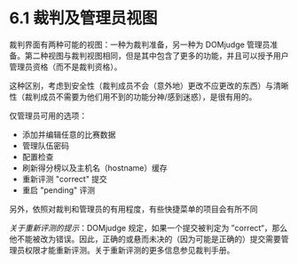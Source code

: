 # 6.1 裁判及管理员视图

裁判界面有两种可能的视图：一种为裁判准备，另一种为 DOMjudge 管理员准备。第二种视图与裁判视图相同，但是其中包含了更多的功能，并且可以授予用户管理员资格（而不是裁判资格）。

这种区别，考虑到安全性（裁判成员不会（意外地）更改不应更改的东西）与清晰性（裁判成员不需要为他们用不到的功能分神/感到迷惑），是很有用的。

仅管理员可用的选项：

* 添加并编辑任意的比赛数据
* 管理队伍密码
* 配置检查
* 刷新得分榜以及主机名（hostname）缓存
* 重新评测 "correct" 提交
* 重启 "pending" 评测

另外，依照对裁判和管理员的有用程度，有些快捷菜单的项目会有所不同

*关于重新评测的提示*：DOMjudge 规定，如果一个提交被判定为 ”correct“，那么他不能被改为错误。因此，正确的或悬而未决的（因为可能是正确的）提交需要管理员权限才能重新评测。关于重新评测的更多信息参见裁判手册。